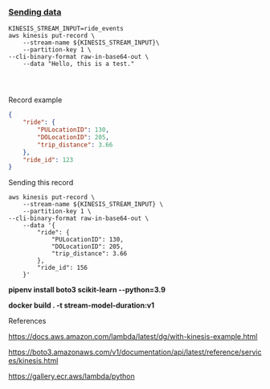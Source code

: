 ### [Sending data](https://github.com/DataTalksClub/mlops-zoomcamp/tree/main/04-deployment/streaming#sending-data)

```shell
KINESIS_STREAM_INPUT=ride_events
aws kinesis put-record \
    --stream-name ${KINESIS_STREAM_INPUT}\
    --partition-key 1 \
--cli-binary-format raw-in-base64-out \
    --data "Hello, this is a test."




```

Record example

```json
{
    "ride": {
        "PULocationID": 130,
        "DOLocationID": 205,
        "trip_distance": 3.66
    }, 
    "ride_id": 123
}
```

Sending this record

```shell
aws kinesis put-record \
    --stream-name ${KINESIS_STREAM_INPUT} \
    --partition-key 1 \
--cli-binary-format raw-in-base64-out \
    --data '{
        "ride": {
            "PULocationID": 130,
            "DOLocationID": 205,
            "trip_distance": 3.66
        }, 
        "ride_id": 156
    }'
```

**pipenv install boto3 scikit-learn --python=3.9**

**docker build . -t stream-model-duration:v1**


References

https://docs.aws.amazon.com/lambda/latest/dg/with-kinesis-example.html

https://boto3.amazonaws.com/v1/documentation/api/latest/reference/services/kinesis.html

https://gallery.ecr.aws/lambda/python
